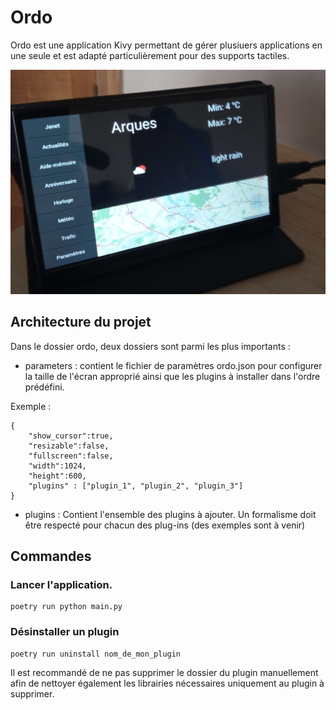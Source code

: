 # Ordo

Ordo est une application Kivy permettant de gérer plusiuers applications en une seule et est adapté particulièrement pour des supports tactiles.

![Présentation](img/presentation.jpg)

## Architecture du projet

Dans le dossier ordo, deux dossiers sont parmi les plus importants : 

- parameters : contient le fichier de paramètres ordo.json pour configurer la taille de l'écran approprié ainsi que les plugins à installer dans l'ordre prédéfini.

Exemple : 

```
{
    "show_cursor":true,
    "resizable":false,
    "fullscreen":false,
    "width":1024,
    "height":600,
    "plugins" : ["plugin_1", "plugin_2", "plugin_3"]
}
```

- plugins : Contient l'ensemble des plugins à ajouter. Un formalisme doit être respecté pour chacun des plug-ins (des exemples sont à venir)

## Commandes

### Lancer l'application.

```
poetry run python main.py
```

### Désinstaller un plugin

```
poetry run uninstall nom_de_mon_plugin
```

Il est recommandé de ne pas supprimer le dossier du plugin manuellement afin de nettoyer également les librairies nécessaires uniquement au plugin à supprimer.
